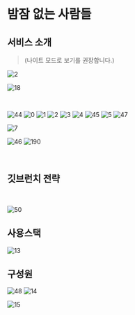 # 밤잠 없는 사람들

## 서비스 소개

> (나이트 모드로 보기를 권장합니다.)

![2](https://user-images.githubusercontent.com/103917785/195017990-6a94ca0c-4471-4bc6-b5a0-6a1ce35482ae.png)

![18](https://user-images.githubusercontent.com/103917785/195016510-ddfa4fc6-00d1-450d-bece-da9d6986b245.png)

<br>

![44](https://user-images.githubusercontent.com/103917785/195011603-aa6f27a6-4925-4c53-94d7-fca520bff860.png)
![0](https://user-images.githubusercontent.com/103917785/195010652-226a6f0c-14f3-44a9-ba8a-085b2ae251c9.png)
![1](https://user-images.githubusercontent.com/103917785/195010981-d15eb83a-fb8f-4708-943d-d2a47c5f0019.png)
![2](https://user-images.githubusercontent.com/103917785/195010981-d15eb83a-fb8f-4708-943d-d2a47c5f0019.png)
![3](https://user-images.githubusercontent.com/103917785/195011330-03f25992-201a-4315-a4a8-d08c2af98a27.png)
![4](https://user-images.githubusercontent.com/103917785/195011335-910e4797-72bb-4d60-a241-7ecee346b429.png)
![45](https://user-images.githubusercontent.com/103917785/195011606-ab943e63-bd46-4499-82ee-8914633256e3.png)
![5](https://user-images.githubusercontent.com/103917785/195011336-d53b10c7-1418-45b0-99e2-06b0c16292e9.png)
![47](https://user-images.githubusercontent.com/103917785/195011616-91dc7bbc-3548-487b-b3ca-6145dd18dda4.png)

<!-- user <-> store -->

![7](https://user-images.githubusercontent.com/103917785/195011339-d4643a2c-c579-4c40-9534-6314032791b9.png)

<!-- 작성문서 -->

![46](https://user-images.githubusercontent.com/103917785/195011612-eb61e123-89b2-49f3-adf3-c2106ff5cee4.png)
![190](https://user-images.githubusercontent.com/103917785/195014073-4f6c58b9-45ba-4511-b8dc-9066b0f59385.png)

<br />

## 깃브런치 전략

<br />

![50](https://user-images.githubusercontent.com/96432772/195014766-2302d03e-85de-4c56-9db1-e40d28c25fa6.png)

## 사용스택

![13](https://user-images.githubusercontent.com/103917785/195011384-38860a7e-c04b-4c4f-b82c-bda9dab20bf6.png)

## 구성원

![48](https://user-images.githubusercontent.com/103917785/195011646-bfc434d4-523b-4783-9ebe-6e4afcb28d54.png)
![14](https://user-images.githubusercontent.com/103917785/195011387-63462c8e-d550-434d-9032-2f160de41b26.png)

<!--  -->

![15](https://user-images.githubusercontent.com/103917785/195011446-7161885a-f44a-49a1-a203-66b960ac13d0.png)
